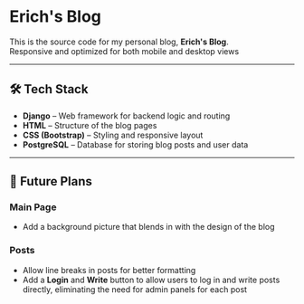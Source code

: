# Erich's Blog

This is the source code for my personal blog, **Erich's Blog**.  
Responsive and optimized for both mobile and desktop views  

---

## 🛠 Tech Stack

- **Django** – Web framework for backend logic and routing  
- **HTML** – Structure of the blog pages  
- **CSS (Bootstrap)** – Styling and responsive layout  
- **PostgreSQL** – Database for storing blog posts and user data  

---

## 🚀 Future Plans

### Main Page
- Add a background picture that blends in with the design of the blog  

### Posts
- Allow line breaks in posts for better formatting  
- Add a **Login** and **Write** button to allow users to log in and write posts directly, eliminating the need for admin panels for each post  

